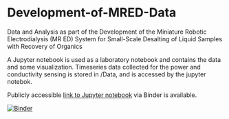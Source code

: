 # Development-of-MRED-Data
Data and Analysis as part of the Development of the Miniature Robotic Electrodialysis (MR ED) System for Small-Scale Desalting of Liquid Samples with Recovery of Organics

A Jupyter notebook is used as a laboratory notebook and contains the data and some visualization. Timeseries data collected for the power and conductivity sensing is stored in /Data, and is accessed by the jupyter notebok.

Publicly accessible [link to Jupyter notebook](https://mybinder.org/v2/gh/fbryson820/Development-of-MRED-Data.git/main?labpath=Development%20of%20the%20Miniature%20Robotic%20Electrodialysis%20(MR%20ED)%20System%20for%20Small-Scale%20Desalting%20of%20Liquid%20Samples%20with%20Recovery%20of%20Organics.ipynb) via Binder is available.

[![Binder](https://mybinder.org/badge_logo.svg)](https://mybinder.org/v2/gh/fbryson820/Development-of-MRED-Data/main?labpath=Notebook.ipynb)

